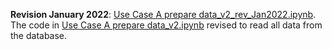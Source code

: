 **Revision January 2022**: [Use Case A prepare data_v2_rev_Jan2022.ipynb](https://github.com/eurostat/NLP4Stat/blob/testing/Use%20case%20A/Use%20Case%20A%20Graphical%20exploration/R%20Shiny%20files/Use%20Case%20A%20prepare%20data_v2_rev_Jan2022.ipynb). The code in [Use Case A prepare data_v2.ipynb](https://github.com/eurostat/NLP4Stat/blob/testing/Use%20case%20A/Use%20Case%20A%20Graphical%20exploration/R%20Shiny%20files/Old_versions/Use%20Case%20A%20prepare%20data_v2.ipynb) revised to read all data from the database.
